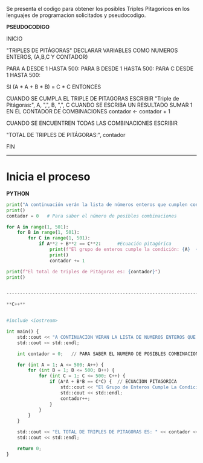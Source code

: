 Se presenta el codigo para obtener los posibles Triples Pitagoricos en los lenguajes de programacion solicitados y pseudocodigo.

**PSEUDOCODIGO**


INICIO

"TRIPLES DE PITÁGORAS"
DECLARAR VARIABLES COMO NUMEROS ENTEROS, (A,B,C Y CONTADOR)

PARA A DESDE 1 HASTA 500:
PARA B DESDE 1 HASTA 500:
PARA C DESDE 1 HASTA 500:
           
SI (A * A + B * B) = C * C ENTONCES

CUANDO SE CUMPLA EL TRIPLE DE PITAGORAS ESCRIBIR
"Triple de Pitágoras:", A, ",", B, ",", C
CUANDO SE ESCRIBA UN RESULTADO SUMAR 1 EN EL CONTADOR DE COMBINACIONES
contador <- contador + 1

CUANDO SE ENCUENTREN TODAS LAS COMBINACIONES ESCRIBIR

 "TOTAL DE TRIPLES DE PITÁGORAS:", contador


FIN

---------------------------------------------------------------------------------------------------------------------------------------
# Inicia el proceso

**PYTHON**


```python
print("A continuación verán la lista de números enteros que cumplen con un triple pitagórico")
print()
contador = 0   # Para saber el número de posibles combinaciones

for A in range(1, 501):
    for B in range(1, 501):
        for C in range(1, 501):
            if A**2 + B**2 == C**2:      #Ecuación pitagórica 
                print(f"El grupo de enteros cumple la condición: {A}  {B}  = {C}")
                print()
                contador += 1

print(f"El total de triples de Pitágoras es: {contador}")
print()


---------------------------------------------------------------------------------------------------------------------------------------------

**C++**


#include <iostream>

int main() {
    std::cout << "A CONTINUACION VERAN LA LISTA DE NUMEROS ENTEROS QUE CUMPLEN CON UN TRIPLE PITAGORICO" << std::endl;
    std::cout << std::endl;

    int contador = 0;   // PARA SABER EL NUMERO DE POSIBLES COMBINACIONES

    for (int A = 1; A <= 500; A++) {
        for (int B = 1; B <= 500; B++) {
            for (int C = 1; C <= 500; C++) {
                if (A*A + B*B == C*C) {  // ECUACION PITAGORICA 
                    std::cout << "El Grupo de Enteros Cumple La Condición: " << A << "  " << B << "  = " << C << std::endl;
                    std::cout << std::endl;
                    contador++;
                }
            }
        }
    }

    std::cout << "EL TOTAL DE TRIPLES DE PITAGORAS ES: " << contador << std::endl;
    std::cout << std::endl;

    return 0;
}
